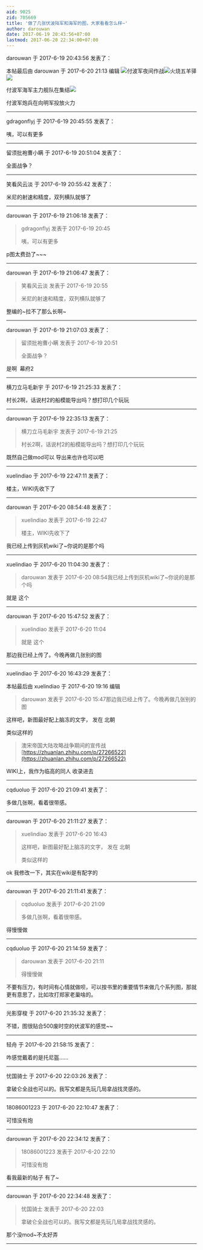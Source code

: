 ```yaml
---
aid: 9025
zid: 705669
title: '做了几张伏波陆军和海军的图，大家看看怎么样~'
author: darouwan
date: 2017-06-19 20:43:56+07:00
lastmod: 2017-06-20 22:34:00+07:00
---
```


darouwan 于 2017-6-19 20:43:56 发表了：

本帖最后由 darouwan 于 2017-6-20 21:13 编辑 ![](http://omdg7ny4x.bkt.clouddn.com/17-6-19/46063412.jpg)付波军夜间作战![](http://omdg7ny4x.bkt.clouddn.com/17-6-19/80105100.jpg)火烧五羊驿![](http://omdg7ny4x.bkt.clouddn.com/17-6-19/55813479.jpg)

付波军海军主力舰队在集结![](http://omdg7ny4x.bkt.clouddn.com/17-6-19/51524377.jpg)

付波军炮兵在向明军投放火力

---------

gdragonflyj 于 2017-6-19 20:45:55 发表了：

咦，可以有更多

---------

留须批袍曹小瞒 于 2017-6-19 20:51:04 发表了：

全面战争？

---------

笑看风云淡 于 2017-6-19 20:55:42 发表了：

米尼的射速和精度，双列横队就够了

---------

darouwan 于 2017-6-19 21:06:18 发表了：

> gdragonflyj 发表于 2017-6-19 20:45
> 
> 咦，可以有更多



p图太费劲了~~~

---------

darouwan 于 2017-6-19 21:06:47 发表了：

> 笑看风云淡 发表于 2017-6-19 20:55
> 
> 米尼的射速和精度，双列横队就够了



整编的~拉不了那么长啊~

---------

darouwan 于 2017-6-19 21:07:03 发表了：

> 留须批袍曹小瞒 发表于 2017-6-19 20:51
> 
> 全面战争？



是啊  幕府2

---------

横刀立马毛新宇 于 2017-6-19 21:25:33 发表了：

村长2啊，话说村2的船模能导出吗？想打印几个玩玩

---------

darouwan 于 2017-6-19 22:35:13 发表了：

> 横刀立马毛新宇 发表于 2017-6-19 21:25
> 
> 村长2啊，话说村2的船模能导出吗？想打印几个玩玩



既然自己做mod可以 导出来也许也可以吧

---------

xuelindiao 于 2017-6-19 22:47:11 发表了：

楼主，WIKI先收下了

---------

darouwan 于 2017-6-20 08:54:48 发表了：

> xuelindiao 发表于 2017-6-19 22:47
> 
> 楼主，WIKI先收下了



我已经上传到灰机wiki了~你说的是那个吗

---------

xuelindiao 于 2017-6-20 11:04:30 发表了：

> darouwan 发表于 2017-6-20 08:54我已经上传到灰机wiki了~你说的是那个吗



就是 这个

---------

darouwan 于 2017-6-20 15:47:52 发表了：

> xuelindiao 发表于 2017-6-20 11:04
> 
> 就是 这个



那边我已经上传了。今晚再做几张别的图

---------

xuelindiao 于 2017-6-20 16:43:29 发表了：

本帖最后由 xuelindiao 于 2017-6-20 19:16 编辑 


> 
> darouwan 发表于 2017-6-20 15:47那边我已经上传了。今晚再做几张别的图



这样吧，新图最好配上脑冻的文字， 发在 北朝

类似这样的


> 
> 澳宋帝国大陆攻略战争期间的宣传战[https://zhuanlan.zhihu.com/p/27266522](https://zhuanlan.zhihu.com/p/27266522)



WIKI上，我作为临高的同人 收录进去

---------

cqduoluo 于 2017-6-20 21:09:41 发表了：

多做几张啊，看着很带感。

---------

darouwan 于 2017-6-20 21:11:27 发表了：

> xuelindiao 发表于 2017-6-20 16:43
> 
> 这样吧，新图最好配上脑冻的文字， 发在 北朝
> 
> 类似这样的



ok 我修改一下，其实在wiki是有配字的

---------

darouwan 于 2017-6-20 21:11:41 发表了：

> cqduoluo 发表于 2017-6-20 21:09
> 
> 多做几张啊，看着很带感。



得慢慢做

---------

cqduoluo 于 2017-6-20 21:14:59 发表了：

> darouwan 发表于 2017-6-20 21:11
> 
> 得慢慢做



不要有压力，有时间有心情就做呗，可以按书里的重要情节来做几个系列图，那就更有意思了，比如攻打郑家老巢啥的。

---------

光影穿梭 于 2017-6-20 21:35:32 发表了：

不错，图很贴合500废时空的伏波军的感觉~~

---------

轻舟 于 2017-6-20 21:58:15 发表了：

咋感觉戴着的是托尼盔……

---------

忧国骑士 于 2017-6-20 22:03:26 发表了：

拿破仑全战也可以的。我写文都是先玩几局拿战找灵感的。

---------

18086001223 于 2017-6-20 22:10:47 发表了：

可惜没有炮

---------

darouwan 于 2017-6-20 22:34:12 发表了：

> 18086001223 发表于 2017-6-20 22:10
> 
> 可惜没有炮



看我最新的帖子 有了~

---------

darouwan 于 2017-6-20 22:34:48 发表了：

> 忧国骑士 发表于 2017-6-20 22:03
> 
> 拿破仑全战也可以的。我写文都是先玩几局拿战找灵感的。



那个没mod~不太好弄

---------

